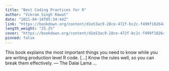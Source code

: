 ```yaml
---
title: "Best Coding Practices for R"
author: "Vikram Singh Rawat"
date: "2021-04-14T05:34:44Z"
link: "https://bookdown.org/content/d1e53ac9-28ce-472f-bc2c-f499f18264a3/"
length_weight: "25.2%"
cover: "https://bookdown.org/content/d1e53ac9-28ce-472f-bc2c-f499f18264a3/figures/cover.png"
pinned: false
---
```


This book explains the most important things you need to know while you are writing production level R code. [...] Know the rules well, so you can break them effectively. — The Dalai Lama  ...
